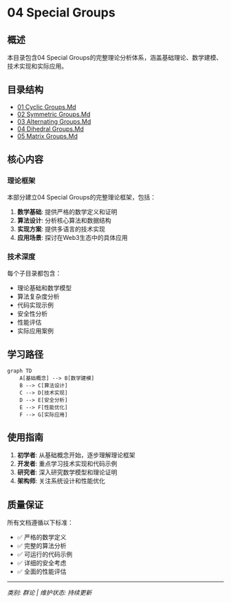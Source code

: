 # 04 Special Groups

## 概述

本目录包含04 Special Groups的完整理论分析体系，涵盖基础理论、数学建模、技术实现和实际应用。

## 目录结构

- [01 Cyclic Groups.Md](01_Cyclic_Groups.md/README.md)
- [02 Symmetric Groups.Md](02_Symmetric_Groups.md/README.md)
- [03 Alternating Groups.Md](03_Alternating_Groups.md/README.md)
- [04 Dihedral Groups.Md](04_Dihedral_Groups.md/README.md)
- [05 Matrix Groups.Md](05_Matrix_Groups.md/README.md)

## 核心内容

### 理论框架

本部分建立04 Special Groups的完整理论框架，包括：

1. **数学基础**: 提供严格的数学定义和证明
2. **算法设计**: 分析核心算法和数据结构
3. **实现方案**: 提供多语言的技术实现
4. **应用场景**: 探讨在Web3生态中的具体应用

### 技术深度

每个子目录都包含：
- 理论基础和数学模型
- 算法复杂度分析
- 代码实现示例
- 安全性分析
- 性能评估
- 实际应用案例

## 学习路径

```mermaid
graph TD
    A[基础概念] --> B[数学建模]
    B --> C[算法设计]
    C --> D[技术实现]
    D --> E[安全分析]
    E --> F[性能优化]
    F --> G[实际应用]
```

## 使用指南

1. **初学者**: 从基础概念开始，逐步理解理论框架
2. **开发者**: 重点学习技术实现和代码示例
3. **研究者**: 深入研究数学模型和理论证明
4. **架构师**: 关注系统设计和性能优化

## 质量保证

所有文档遵循以下标准：
- ✅ 严格的数学定义
- ✅ 完整的算法分析
- ✅ 可运行的代码示例
- ✅ 详细的安全考虑
- ✅ 全面的性能评估

---

*类别: 群论 | 维护状态: 持续更新*
